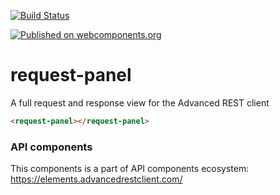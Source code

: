[![Build Status](https://travis-ci.org/advanced-rest-client/api-url-data-model.svg?branch=stage)](https://travis-ci.org/advanced-rest-client/request-panel)

[![Published on webcomponents.org](https://img.shields.io/badge/webcomponents.org-published-blue.svg)](https://www.webcomponents.org/element/advanced-rest-client/request-panel)

# request-panel

A full request and response view for the Advanced REST client

<!---
```
<custom-element-demo>
  <template>
    <link rel="import" href="request-panel.html">
    <next-code-block></next-code-block>
  </template>
</custom-element-demo>
```
-->

```html
<request-panel></request-panel>
```

### API components

This components is a part of API components ecosystem: https://elements.advancedrestclient.com/
